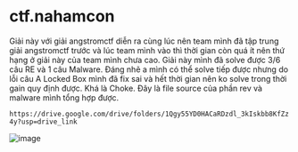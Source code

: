 # ctf.nahamcon

Giải này với giải angstromctf diễn ra cùng lúc nên team mình đã tập trung giải angstromctf trước và lúc team mình vào thì thời gian còn quá ít nên thứ hạng ở giải này của team mình chưa cao. Giải này mình đã solve được 3/6 câu RE và 1 câu Malware. Đáng nhẽ a mình có thể solve tiếp được nhưng do lỗi câu A Locked Box mình đã fix sai và hết thời gian nên ko solve trong thời gain quy định được. Khá là Choke. Đây là file source của phần rev và malware mình tổng hợp được. 

`https://drive.google.com/drive/folders/1Qgy55YD0HACaRDzdl_3kIskbb8KfZz4y?usp=drive_link`

![image](https://github.com/daglongg/ctf.nahamcon/assets/138242812/18cf56d5-62c4-4d77-a08d-1f031b1d35f6)

